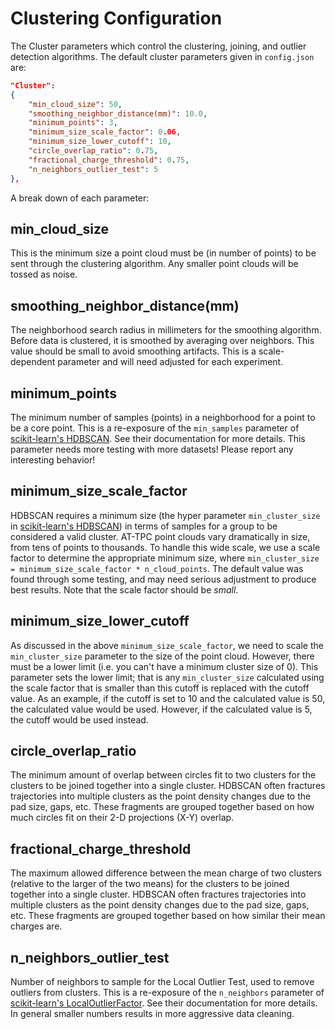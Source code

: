 # Clustering Configuration

The Cluster parameters which control the clustering, joining, and outlier detection algorithms. The default cluster parameters given in `config.json` are:

```json
"Cluster":
{
    "min_cloud_size": 50,
    "smoothing_neighbor_distance(mm)": 10.0,
    "minimum_points": 3,
    "minimum_size_scale_factor": 0.06,
    "minimum_size_lower_cutoff": 10,
    "circle_overlap_ratio": 0.75,
    "fractional_charge_threshold": 0.75,
    "n_neighbors_outlier_test": 5
},
```

A break down of each parameter:

## min_cloud_size

This is the minimum size a point cloud must be (in number of points) to be sent through the clustering algorithm. Any smaller point clouds will be tossed as noise.

## smoothing_neighbor_distance(mm)

The neighborhood search radius in millimeters for the smoothing algorithm. Before data is clustered, it is smoothed by averaging over neighbors. This value should be small to avoid smoothing artifacts. This is a scale-dependent parameter and will need adjusted for each experiment.

## minimum_points

The minimum number of samples (points) in a neighborhood for a point to be a core point. This is a re-exposure of the `min_samples` parameter of [scikit-learn's HDBSCAN](https://scikit-learn.org/stable/modules/generated/sklearn.cluster.HDBSCAN.html#sklearn.cluster.HDBSCAN). See their documentation for more details. This parameter needs more testing with more datasets! Please report any interesting behavior!

## minimum_size_scale_factor

HDBSCAN requires a minimum size (the hyper parameter `min_cluster_size` in [scikit-learn's HDBSCAN](https://scikit-learn.org/stable/modules/generated/sklearn.cluster.HDBSCAN.html#sklearn.cluster.HDBSCAN)) in terms of samples for a group to be considered a valid cluster. AT-TPC point clouds vary dramatically in size, from tens of points to thousands. To handle this wide scale, we use a scale factor to determine the appropriate minimum size, where `min_cluster_size = minimum_size_scale_factor * n_cloud_points`. The default value was found through some testing, and may need serious adjustment to produce best results. Note that the scale factor should be *small*.

## minimum_size_lower_cutoff

As discussed in the above `minimum_size_scale_factor`, we need to scale the `min_cluster_size` parameter to the size of the point cloud. However, there must be a lower limit (i.e. you can't have a minimum cluster size of 0). This parameter sets the lower limit; that is any `min_cluster_size` calculated using the scale factor that is smaller than this cutoff is replaced with the cutoff value. As an example, if the cutoff is set to 10 and the calculated value is 50, the calculated value would be used. However, if the calculated value is 5, the cutoff would be used instead.

## circle_overlap_ratio

The minimum amount of overlap between circles fit to two clusters for the clusters to be joined together into a single cluster. HDBSCAN often fractures trajectories into multiple clusters as the point density changes due to the pad size, gaps, etc. These fragments are grouped together based on how much circles fit on their 2-D projections (X-Y) overlap.

## fractional_charge_threshold

The maximum allowed difference between the mean charge of two clusters (relative to the larger of the two means) for the clusters to be joined together into a single cluster. HDBSCAN often fractures trajectories into multiple clusters as the point density changes due to the pad size, gaps, etc. These fragments are grouped together based on how similar their mean charges are.

## n_neighbors_outlier_test

Number of neighbors to sample for the Local Outlier Test, used to remove outliers from clusters. This is a re-exposure of the `n_neighbors` parameter of [scikit-learn's LocalOutlierFactor](https://scikit-learn.org/stable/modules/generated/sklearn.neighbors.LocalOutlierFactor.html). See their documentation for more details. In general smaller numbers results in more aggressive data cleaning.
